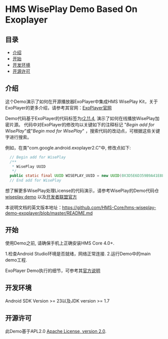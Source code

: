 # HMS WisePlay Demo Based On Exoplayer #

## 目录

 * [介绍](#介绍)
 * [开始](#开始)
 * [开发环境](#开发环境)
 * [开源许可](#开源许可)
 
## 介绍

这个Demo演示了如何在开源播放器ExoPlayer中集成HMS WisePlay Kit，关于ExoPlayer的更多介绍，请参考其官网：[ExoPlayer官网](https://exoplayer.dev/)

Demo代码基于ExoPlayer的代码标签为[r2.11.4](https://github.com/google/ExoPlayer/releases/tag/r2.11.4), 演示了如何在线播放WisePlay加密片源。
代码中对ExoPlayer的修改均以关键如下的注释标记 "*Begin add for WisePlay*"或"*Begin mod for WisePlay*" ，搜索代码的改动点，可根据这些关键字进行搜索。

例如，在类"com.google.android.exoplayer2.C"中, 修改点如下:
```java
  // Begin add for WisePlay
  /**
   * WisePlay UUID
   */
  public static final UUID WISEPLAY_UUID = new UUID(0X3D5E6D359B9A41E8L, 0XB843DD3C6E72C42CL);
  // End add for WisePlay
```

想了解更多WisePlay处理License的代码演示，请参考WisePlay的Demo代码仓 [wiseplay demo](https://github.com/HMS-Core/hms-wiseplay-demo) 以及[开发者联盟官方](https://developer.huawei.com/consumer/en/doc/development/HMS-Guides/wiseplay-introduction)    
    
本说明文档的英文版本地址：https://github.com/HMS-Core/hms-wiseplay-demo-exoplayer/blob/master/README.md

## 开始

使用Demo之前, 请确保手机上正确安装HMS Core 4.0+.

1.检查Android Studio环境是否就绪，网络正常连接.
2.运行Demo中的main demo工程.  

ExoPlayer Demo执行的细节，可参考其[官方说明](https://github.com/google/ExoPlayer/blob/release-v2/demos/README.md)

## 开发环境

Android SDK Version >= 23以及JDK version >= 1.7
	
## 开源许可    

此Demo基于APL2.0 [Apache License, version 2.0](http://www.apache.org/licenses/LICENSE-2.0).
